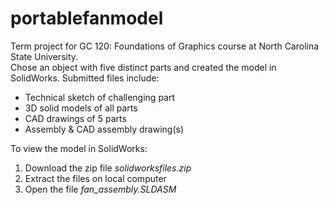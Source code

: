 # portablefanmodel
Term project for GC 120: Foundations of Graphics course at North Carolina State University. <br>
Chose an object with five distinct parts and created the model in SolidWorks. Submitted files include:
- Technical sketch of challenging part
- 3D solid models of all parts
- CAD drawings of 5 parts
- Assembly & CAD assembly drawing(s)

To view the model in SolidWorks:
1. Download the zip file <i>solidworksfiles.zip</i>
2. Extract the files on local computer
3. Open the file <i>fan_assembly.SLDASM</i>
